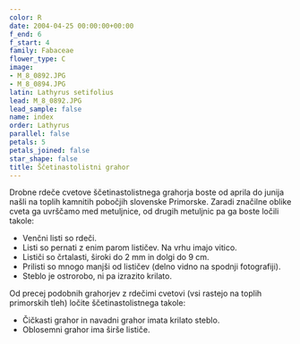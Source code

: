 ```yaml
---
color: R
date: 2004-04-25 00:00:00+00:00
f_end: 6
f_start: 4
family: Fabaceae
flower_type: C
image:
- M_8_0892.JPG
- M_8_0894.JPG
latin: Lathyrus setifolius
lead: M_8_0892.JPG
lead_sample: false
name: index
order: Lathyrus
parallel: false
petals: 5
petals_joined: false
star_shape: false
title: Ščetinastolistni grahor
---
```

Drobne rdeče cvetove ščetinastolistnega grahorja boste od aprila do junija našli na toplih kamnitih pobočjih slovenske Primorske. Zaradi značilne oblike cveta ga uvrščamo med metuljnice, od drugih metuljnic pa ga boste ločili takole:

-   Venčni listi so rdeči.
-   Listi so pernati z enim parom lističev. Na vrhu imajo vitico.
-   Lističi so črtalasti, široki do 2 mm in dolgi do 9 cm.
-   Prilisti so mnogo manjši od lističev (delno vidno na spodnji fotografiji).
-   Steblo je ostrorobo, ni pa izrazito krilato.

Od precej podobnih grahorjev z rdečimi cvetovi (vsi rastejo na toplih primorskih tleh) ločite ščetinastolistnega takole:

-   Čičkasti grahor in navadni grahor imata krilato steblo.
-   Oblosemni grahor ima širše lističe.
